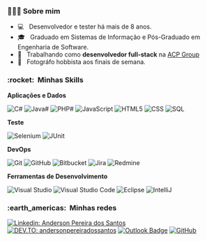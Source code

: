 <h3>👨🏾‍💻 Sobre mim </h3>

- 💻 &nbsp; Desenvolvedor e tester há mais de 8 anos.
- 🎓 &nbsp; Graduado em Sistemas de Informação e Pós-Graduado em Engenharia de Software.
- 💼 &nbsp; Trabalhando como **desenvolvedor full-stack** na <a href="https://www.acpgroup.com.br/">ACP Group</a>
- 📸 &nbsp; Fotográfo hobbista aos finais de semana.

<h3> :rocket: &nbsp;Minhas Skills </h3>

**Aplicações e Dados**

  ![C#](https://img.shields.io/badge/C%23-333333?style=flat-square&logo=C%2B%2B&logoColor=fff)
  ![Java#](https://img.shields.io/badge/Java-333333?style=flat-square&logo=Java&logoColor=fff)
  ![PHP#](https://img.shields.io/badge/PHP-333333?style=flat-square&logo=PHP&logoColor=fff)
  ![JavaScript](https://img.shields.io/badge/-JS-333333?style=flat-square&logo=javascript)
  ![HTML5](https://img.shields.io/badge/-HTML5-333333?style=flat-square&logo=HTML5)
  ![CSS](https://img.shields.io/badge/-CSS-333333?style=flat-square&logo=CSS3&logoColor=1572B6)
  ![SQL](https://img.shields.io/badge/-SQL-333333?style=flat-square&logo=mysql&logoColor=fff)

**Teste**

  ![Selenium](https://img.shields.io/badge/-Selenium-333333?style=flat-square&logo=selenium&logoColor=fff)
  ![JUnit](https://img.shields.io/badge/-Junit-333333?style=flat-square&logo=junit&logoColor=fff)
  
**DevOps**

  ![Git](https://img.shields.io/badge/-Git-333333?style=flat-square&logo=git)
  ![GitHub](https://img.shields.io/badge/-GitHub-333333?style=flat-square&logo=github)
  ![Bitbucket](https://img.shields.io/badge/-Bitbucket-333333?style=flat-square&logo=bitbucket)
  ![Jira](https://img.shields.io/badge/-Jira-333333?style=flat-square&logo=jira)
  ![Redmine](https://img.shields.io/badge/-Redmine-333333?style=flat-square&logo=redmine)

**Ferramentas de Desenvolvimento**

  ![Visual Studio](https://img.shields.io/badge/-Visual%20Studio-333333?style=flat-square&logo=visual-studio&logoColor=FFF)
  ![Visual Studio Code](https://img.shields.io/badge/-Visual%20Studio%20Code-333333?style=flat-square&logo=visual-studio-code&logoColor=007ACC)
  ![Eclipse](https://img.shields.io/badge/-Eclipse-333333?style=flat-square&logo=eclipse-ide&logoColor=fff)
  ![IntelliJ](https://img.shields.io/badge/-IntelliJ-333333?style=flat-square&logo=IntelliJIDEA)

<h3> :earth_americas: &nbsp;Minhas redes </h3> 

[![Linkedin: Anderson Pereira dos Santos](https://img.shields.io/badge/-andersonpereirasantos-blue?style=flat-square&logo=Linkedin&logoColor=white&link=andersonpereirasantos)](https://www.linkedin.com/in/andersonpereirasantos/)
[![DEV.TO: andersonpereiradossantos](https://img.shields.io/badge/-andersonpereiradossantos-333333?style=flat-square&logo=dev.to&logoColor=white&link=andersonpereirasantos)](https://dev.to/andersonpereiradossantos)
[![Outlook Badge](https://img.shields.io/badge/-andersonpereiradossantos@outlook.com-0173c7?style=flat-square&logo=Gmail&logoColor=white&link=mailto:andersonpereiradossantos@outlook.com)](mailto:andersonpereiradossantos@outlook.com)
[![GitHub](https://img.shields.io/github/followers/andersonpereiradossantos?label=Seguir&style=social)](https://github.com/andersonpereiradossantos)
